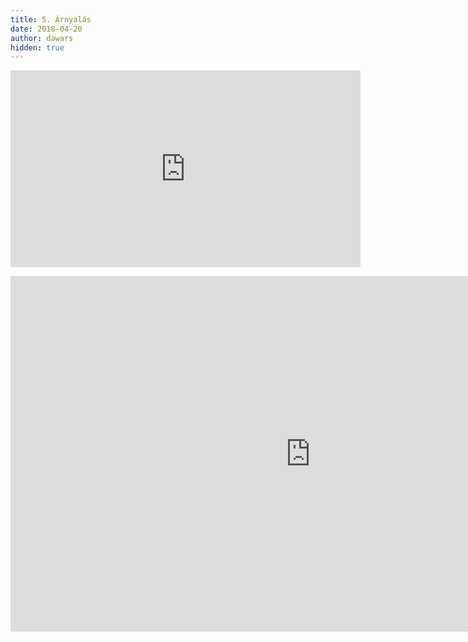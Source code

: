 ```yaml
---
title: 5. Árnyalás
date: 2018-04-20
author: dawars
hidden: true
---
```

<div class="video-container">
<iframe width="560" height="315" src="https://www.youtube.com/embed/cDQweChsimM?rel=0" frameborder="0" allow="autoplay; encrypted-media" allowfullscreen></iframe>
</div>
<p></p>
<div class="video-container">
<iframe src="https://docs.google.com/presentation/d/e/2PACX-1vR9LqDkbP1Pgp_i4npVW6d3DSU9Eu8OdJg8WB4jbdxIPNyvv98u_vnK1c-D4SgjUuaTFuOfvGx86Oaj/embed?start=false&loop=false&delayms=3000" frameborder="0" width="960" height="569" allowfullscreen="true" mozallowfullscreen="true" webkitallowfullscreen="true"></iframe>
</div>
